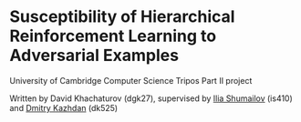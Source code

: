 # Susceptibility of Hierarchical Reinforcement Learning to Adversarial Examples

University of Cambridge Computer Science Tripos Part II project

Written by David Khachaturov (dgk27), supervised by [Ilia Shumailov](https://www.cl.cam.ac.uk/~is410/) (is410) and [Dmitry Kazhdan](https://www.cst.cam.ac.uk/people/dk525) (dk525)
